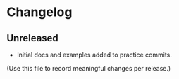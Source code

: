 # Changelog

## Unreleased
- Initial docs and examples added to practice commits.

(Use this file to record meaningful changes per release.)
